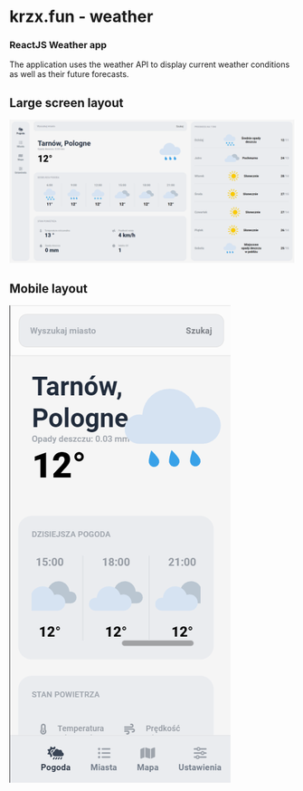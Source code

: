 # krzx.fun - weather

### ReactJS Weather app

The application uses the weather API to display current weather conditions as well as their future forecasts.

## Large screen layout
![Large screen layout](misc/large.png)

## Mobile layout
![Mobile layout](misc/mobile.png)
